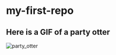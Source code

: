 # my-first-repo
## Here is a GIF of a party otter
![party_otter](https://emojis.slackmojis.com/emojis/images/1506732198/2968/party_otter_dance.gif)